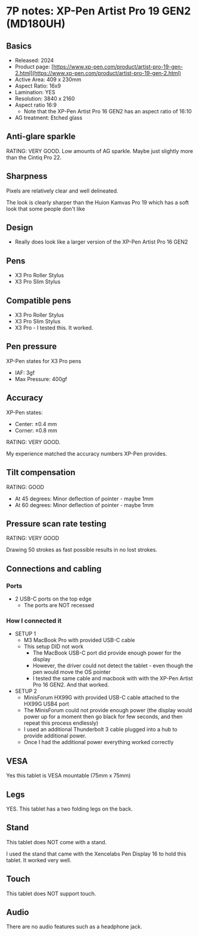 # 7P notes: XP-Pen Artist Pro 19 GEN2 (MD180UH)



## Basics

* Released: 2024
* Product page: [https://www.xp-pen.com/product/artist-pro-19-gen-2.html](https://www.xp-pen.com/product/artist-pro-19-gen-2.html)
* Active Area: 409 x 230mm
* Aspect Ratio: 16x9&#x20;
* Lamination: YES
* Resolution: 3840 x 2160
* Aspect ratio 16:9
  * Note that the XP-Pen Artist Pro 16 GEN2 has an aspect ratio of 16:10
* AG treatment: Etched glass

## Anti-glare sparkle

RATING: VERY GOOD. Low amounts of AG sparkle. Maybe just slightly more than the Cintiq Pro 22.

## Sharpness

Pixels are relatively clear and well delineated.

The look is clearly sharper than the Huion Kamvas Pro 19 which has a soft look that some people don't like

## Design

* Really does look like a larger version of the XP-Pen Artist Pro 16 GEN2&#x20;

## Pens

* X3 Pro Roller Stylus
* X3 Pro Slim Stylus

## Compatible pens

* X3 Pro Roller Stylus
* X3 Pro Slim Stylus
* X3 Pro - I tested this. It worked.

## Pen pressure

XP-Pen states for X3 Pro pens

* IAF: 3gf
* Max Pressure: 400gf

## Accuracy

XP-Pen states:

* Center:  ±0.4 mm&#x20;
* Corner: ±0.8 mm&#x20;

RATING: VERY GOOD.

My experience matched the accuracy numbers XP-Pen provides.

## Tilt compensation

RATING: GOOD

* At 45 degrees: Minor deflection of pointer - maybe 1mm&#x20;
* At 60 degrees: Minor deflection of pointer - maybe 1mm

## Pressure scan rate testing

RATING: VERY GOOD

Drawing 50 strokes as fast possible results in no lost strokes.

## Connections and cabling

### Ports

* 2 USB-C ports on the top edge
  * The ports are NOT recessed

### How I connected it

* SETUP 1
  * M3 MacBook Pro with provided USB-C cable
  * This setup DID not work&#x20;
    * The MacBook USB-C port did provide enough power for the display
    * However, the driver could not detect the tablet - even though the pen would move the OS pointer
    * I tested the same cable and macbook with with the XP-Pen Artist Pro 16 GEN2. And that worked.
* SETUP 2
  * MinisForum HX99G with provided USB-C cable attached to the HX99G USB4 port
  * The MinisForum could not provide enough power (the display would power up for a moment then go black for  few seconds, and then repeat this process endlessly)
  * I used an additional Thunderbolt 3 cable plugged into a hub to provide additional power.
  * Once I had the additional power everything worked correctly&#x20;

## VESA

Yes this tablet is VESA mountable (75mm x 75mm)

## Legs

YES. This tablet has a two folding legs on the back.

## Stand

This tablet does NOT come with a stand.

I used the stand that came with the Xencelabs Pen Display 16 to hold this tablet. It worked very well.

## Touch

This tablet does NOT support touch.

## Audio

There are no audio features such as a headphone jack.







